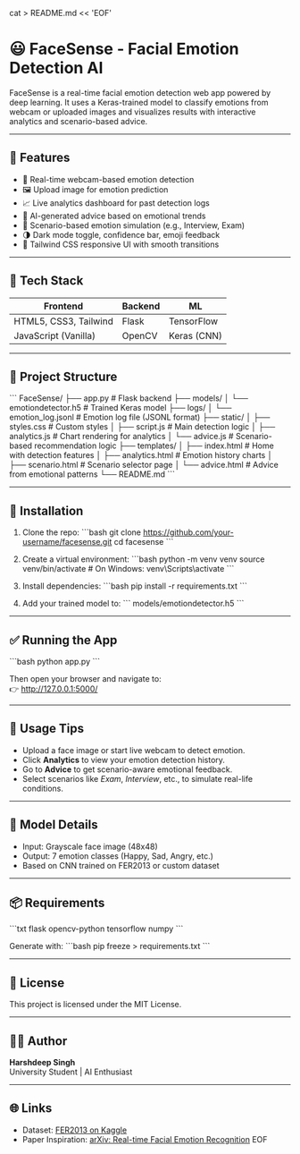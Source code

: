 cat > README.md << 'EOF'
# 😃 FaceSense - Facial Emotion Detection AI

FaceSense is a real-time facial emotion detection web app powered by deep learning. It uses a Keras-trained model to classify emotions from webcam or uploaded images and visualizes results with interactive analytics and scenario-based advice.

---

## 🚀 Features

- 📸 Real-time webcam-based emotion detection  
- 🖼️ Upload image for emotion prediction  
- 📈 Live analytics dashboard for past detection logs  
- 🧠 AI-generated advice based on emotional trends  
- 🧪 Scenario-based emotion simulation (e.g., Interview, Exam)  
- 🌗 Dark mode toggle, confidence bar, emoji feedback  
- 🎨 Tailwind CSS responsive UI with smooth transitions  

---

## 🧰 Tech Stack

| Frontend               | Backend    | ML            |
|------------------------|------------|---------------|
| HTML5, CSS3, Tailwind  | Flask      | TensorFlow    |
| JavaScript (Vanilla)   | OpenCV     | Keras (CNN)   |

---

## 📁 Project Structure

\`\`\`
FaceSense/
├── app.py                         # Flask backend
├── models/
│   └── emotiondetector.h5        # Trained Keras model
├── logs/
│   └── emotion_log.jsonl         # Emotion log file (JSONL format)
├── static/
│   ├── styles.css                # Custom styles
│   ├── script.js                 # Main detection logic
│   ├── analytics.js              # Chart rendering for analytics
│   └── advice.js                 # Scenario-based recommendation logic
├── templates/
│   ├── index.html                # Home with detection features
│   ├── analytics.html            # Emotion history charts
│   ├── scenario.html             # Scenario selector page
│   └── advice.html               # Advice from emotional patterns
└── README.md
\`\`\`

---

## 🧪 Installation

1. Clone the repo:
\`\`\`bash
git clone https://github.com/your-username/facesense.git
cd facesense
\`\`\`

2. Create a virtual environment:
\`\`\`bash
python -m venv venv
source venv/bin/activate  # On Windows: venv\Scripts\activate
\`\`\`

3. Install dependencies:
\`\`\`bash
pip install -r requirements.txt
\`\`\`

4. Add your trained model to:
\`\`\`
models/emotiondetector.h5
\`\`\`

---

## ✅ Running the App

\`\`\`bash
python app.py
\`\`\`

Then open your browser and navigate to:  
👉 http://127.0.0.1:5000/

---

## 📌 Usage Tips

- Upload a face image or start live webcam to detect emotion.
- Click **Analytics** to view your emotion detection history.
- Go to **Advice** to get scenario-aware emotional feedback.
- Select scenarios like *Exam*, *Interview*, etc., to simulate real-life conditions.

---

## 🧠 Model Details

- Input: Grayscale face image (48x48)
- Output: 7 emotion classes (Happy, Sad, Angry, etc.)
- Based on CNN trained on FER2013 or custom dataset

---

## 📦 Requirements

\`\`\`txt
flask
opencv-python
tensorflow
numpy
\`\`\`

Generate with:
\`\`\`bash
pip freeze > requirements.txt
\`\`\`

---

## 📜 License

This project is licensed under the MIT License.

---

## 🙋‍♂️ Author

**Harshdeep Singh**  
University Student | AI Enthusiast

---

## 🌐 Links

- Dataset: [FER2013 on Kaggle](https://www.kaggle.com/datasets/msambare/fer2013)
- Paper Inspiration: [arXiv: Real-time Facial Emotion Recognition](https://arxiv.org/abs/2004.09145)
EOF
